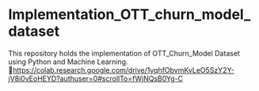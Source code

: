 # Implementation_OTT_churn_model_dataset
This repository holds the implementation of OTT_Churn_Model Dataset using Python and Machine Learning.
🔗https://colab.research.google.com/drive/1yqhfObvmKvLeO5SzY2Y-jV8i0vEoHEYD?authuser=0#scrollTo=fWjNQsB0Yg-C
